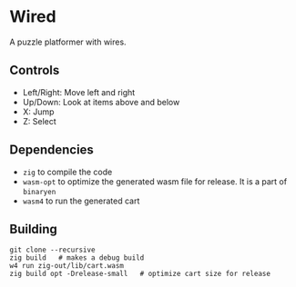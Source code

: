 # Wired

A puzzle platformer with wires.

## Controls

- Left/Right: Move left and right
- Up/Down: Look at items above and below
- X: Jump
- Z: Select

## Dependencies

- `zig` to compile the code
- `wasm-opt` to optimize the generated wasm file for release. It is a part of `binaryen`
- `wasm4` to run the generated cart

## Building

``` shellsession
git clone --recursive
zig build   # makes a debug build
w4 run zig-out/lib/cart.wasm
zig build opt -Drelease-small   # optimize cart size for release
```
